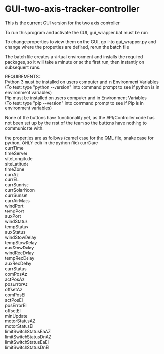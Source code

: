 # GUI-two-axis-tracker-controller

This is the current GUI version for the two axis controller

To run this program and activate the GUI, gui_wrapper.bat must be run

To change properties to view them on the GUI, go into gui_wrapper.py and change where the properties are defined, rerun the batch file

The batch file creates a virtual environment and installs the required packages, so it will take a minute or so the first run, then instantly on subsequent runs.

REQUIREMENTS:  
Python 3 must be installed on users computer and in Environment Variables  
  (To test: type "python --version" into command prompt to see if python is in environment variables)  
Pip must be installed on users computer and in Environment Variables  
  (To test: type "pip --version" into command prompt to see if Pip is in environment variables)  


None of the buttons have functionality yet, as the API/Controller code has not been set up by the rest of the team so the buttons have nothing to communicate with.

the properties are as follows (camel case for the QML file, snake case for python, ONLY edit in the python file)
currDate  
currTime  
timeServer  
siteLongitude  
siteLatitude  
timeZone  
currAz  
currEL  
currSunrise  
currSolarNoon  
currSunset  
currAirMass  
windPort  
tempPort  
auxPort  
windStatus  
tempStatus  
auxStatus  
windStowDelay  
tempStowDelay  
auxStowDelay  
windRecDelay  
tempRecDelay  
auxRecDelay  
currStatus  
comPosAz  
actPosAz  
posErrorAz  
offsetAz  
comPosEl  
actPosEl  
posErrorEl  
offsetEl  
minUpdate  
motorStatusAZ  
motorStatusEl  
limitSwitchStatusEaAZ  
limitSwitchStatusDnAZ  
limitSwitchStatusEaEl  
limitSwitchStatusDnEl  
